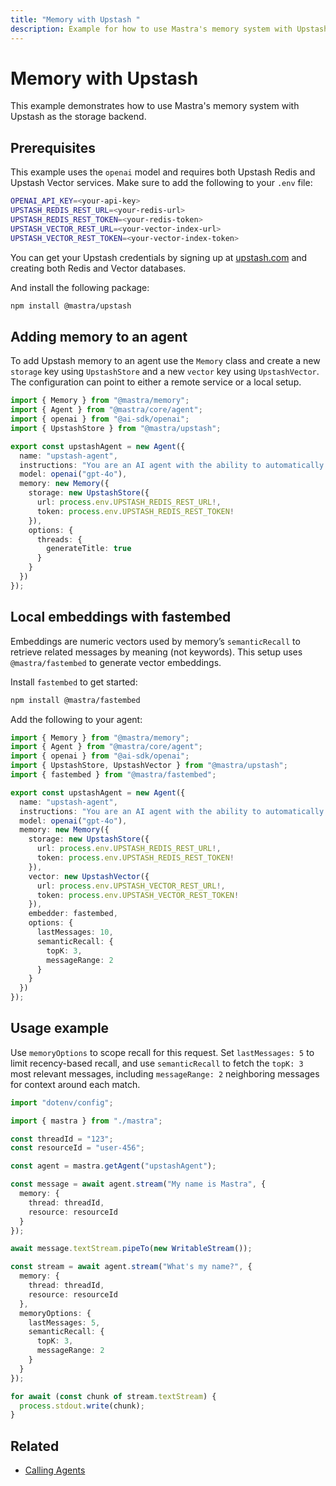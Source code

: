 ```yaml
---
title: "Memory with Upstash "
description: Example for how to use Mastra's memory system with Upstash Redis storage and vector capabilities.
---
```


# Memory with Upstash

This example demonstrates how to use Mastra's memory system with Upstash as the storage backend.

## Prerequisites

This example uses the `openai` model and requires both Upstash Redis and Upstash Vector services. Make sure to add the following to your `.env` file:

```bash filename=".env" copy
OPENAI_API_KEY=<your-api-key>
UPSTASH_REDIS_REST_URL=<your-redis-url>
UPSTASH_REDIS_REST_TOKEN=<your-redis-token>
UPSTASH_VECTOR_REST_URL=<your-vector-index-url>
UPSTASH_VECTOR_REST_TOKEN=<your-vector-index-token>
```

You can get your Upstash credentials by signing up at [upstash.com](https://upstash.com) and creating both Redis and Vector databases.

And install the following package:

```bash copy
npm install @mastra/upstash
```

## Adding memory to an agent

To add Upstash memory to an agent use the `Memory` class and create a new `storage` key using `UpstashStore` and a new `vector` key using `UpstashVector`. The configuration can point to either a remote service or a local setup.

```typescript filename="src/mastra/agents/example-upstash-agent.ts" showLineNumbers copy
import { Memory } from "@mastra/memory";
import { Agent } from "@mastra/core/agent";
import { openai } from "@ai-sdk/openai";
import { UpstashStore } from "@mastra/upstash";

export const upstashAgent = new Agent({
  name: "upstash-agent",
  instructions: "You are an AI agent with the ability to automatically recall memories from previous interactions.",
  model: openai("gpt-4o"),
  memory: new Memory({
    storage: new UpstashStore({
      url: process.env.UPSTASH_REDIS_REST_URL!,
      token: process.env.UPSTASH_REDIS_REST_TOKEN!
    }),
    options: {
      threads: {
        generateTitle: true
      }
    }
  })
});
```


## Local embeddings with fastembed

Embeddings are numeric vectors used by memory’s `semanticRecall` to retrieve related messages by meaning (not keywords). This setup uses `@mastra/fastembed` to generate vector embeddings.

Install `fastembed` to get started:

```bash copy
npm install @mastra/fastembed
```

Add the following to your agent:

```typescript filename="src/mastra/agents/example-upstash-agent.ts" showLineNumbers copy
import { Memory } from "@mastra/memory";
import { Agent } from "@mastra/core/agent";
import { openai } from "@ai-sdk/openai";
import { UpstashStore, UpstashVector } from "@mastra/upstash";
import { fastembed } from "@mastra/fastembed";

export const upstashAgent = new Agent({
  name: "upstash-agent",
  instructions: "You are an AI agent with the ability to automatically recall memories from previous interactions.",
  model: openai("gpt-4o"),
  memory: new Memory({
    storage: new UpstashStore({
      url: process.env.UPSTASH_REDIS_REST_URL!,
      token: process.env.UPSTASH_REDIS_REST_TOKEN!
    }),
    vector: new UpstashVector({
      url: process.env.UPSTASH_VECTOR_REST_URL!,
      token: process.env.UPSTASH_VECTOR_REST_TOKEN!
    }),
    embedder: fastembed,
    options: {
      lastMessages: 10,
      semanticRecall: {
        topK: 3,
        messageRange: 2
      }
    }
  })
});
```

## Usage example

Use `memoryOptions` to scope recall for this request. Set `lastMessages: 5` to limit recency-based recall, and use `semanticRecall` to fetch the `topK: 3` most relevant messages, including `messageRange: 2` neighboring messages for context around each match.

```typescript filename="src/test-upstash-agent.ts" showLineNumbers copy
import "dotenv/config";

import { mastra } from "./mastra";

const threadId = "123";
const resourceId = "user-456";

const agent = mastra.getAgent("upstashAgent");

const message = await agent.stream("My name is Mastra", {
  memory: {
    thread: threadId,
    resource: resourceId
  }
});

await message.textStream.pipeTo(new WritableStream());

const stream = await agent.stream("What's my name?", {
  memory: {
    thread: threadId,
    resource: resourceId
  },
  memoryOptions: {
    lastMessages: 5,
    semanticRecall: {
      topK: 3,
      messageRange: 2
    }
  }
});

for await (const chunk of stream.textStream) {
  process.stdout.write(chunk);
}
```

## Related

- [Calling Agents](../agents/calling-agents.md)
